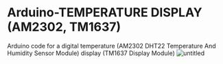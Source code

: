 # Arduino-TEMPERATURE DISPLAY (AM2302, TM1637)
Arduino code for a digital temperature (AM2302 DHT22 Temperature And Humidity Sensor Module) display (TM1637 Display Module)
![untitled](https://user-images.githubusercontent.com/15386676/40021368-e9f73588-57c4-11e8-80e9-0bd782bab474.png)

